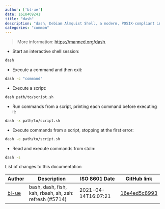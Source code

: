 ```yaml
---
author: ['bl-ue']
date: 1618409241
title: "dash"
description: "dash, Debian Almquist Shell, a modern, POSIX-compliant implementation of `sh` (not Bash-compatible)."
categories: "common"
---
```

> More information: <https://manned.org/dash>.

- Start an interactive shell session:

```bash
dash
```

- Execute a command and then exit:

```bash
dash -c "command"
```

- Execute a script:

```bash
dash path/to/script.sh
```

- Run commands from a script, printing each command before executing it:

```bash
dash -x path/to/script.sh
```

- Execute commands from a script, stopping at the first error:

```bash
dash -e path/to/script.sh
```

- Read and execute commands from stdin:

```bash
dash -s
```
List of changes to this documentation


Author | Description | ISO 8601 Date | GitHub link
------|-----|-----|-----
[bl-ue](mailto:54780737+bl-ue@users.noreply.github.com) | bash, dash, fish, ksh, rbash, sh, zsh: refresh (#5714) | 2021-04-14T16:07:21 | [16e4ed5c8993](https://github.com/tldr-pages/tldr/commit/16e4ed5c899393a2563346ddde246e136de801ab)


